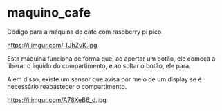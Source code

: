 # maquino_cafe
 Código para a máquina de café com raspberry pi pico

https://i.imgur.com/iTJhZvK.jpg

Esta máquina funciona de forma que, ao apertar um botão, ele começa a liberar o líquido do compartimento, e ao soltar o botão, ele para.

Além disso, existe um sensor que avisa por meio de um display se é necessário reabastecer o compartimento.

https://i.imgur.com/A78XeB6_d.jpg